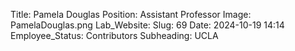 Title: Pamela Douglas
Position: Assistant Professor
Image: PamelaDouglas.png
Lab_Website: 
Slug: 69
Date: 2024-10-19 14:14
Employee_Status: Contributors
Subheading: UCLA